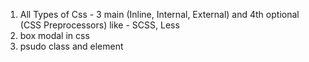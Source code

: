 1) All Types of Css -  3 main (Inline, Internal, External) and 4th optional (CSS Preprocessors) like - SCSS, Less
2) box modal in css
3) psudo class and element
